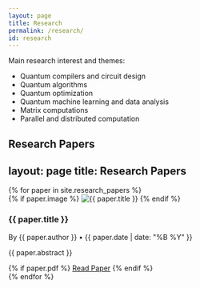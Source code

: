 ```yaml
---
layout: page
title: Research
permalink: /research/
id: research
---
```

Main research interest and themes:
* Quantum compilers and circuit design
* Quantum algorithms
* Quantum optimization
* Quantum machine learning and data analysis
* Matrix computations
* Parallel and distributed computation

**Research Papers**  
---
layout: page
title: Research Papers
---

<link rel="stylesheet" href="{{ '/assets/css/styles.css' | relative_url }}">

<div class="research-papers">
  {% for paper in site.research_papers %}
    <div class="paper-card">
      {% if paper.image %}
      <img src="{{ paper.image }}" alt="{{ paper.title }}" class="paper-image">
      {% endif %}
      <div class="paper-content">
        <h3>{{ paper.title }}</h3>
        <p class="meta">By {{ paper.author }} • {{ paper.date | date: "%B %Y" }}</p>
        <p class="abstract">{{ paper.abstract }}</p>
        {% if paper.pdf %}
        <a href="{{ paper.pdf }}" class="button">Read Paper</a>
        {% endif %}
      </div>
    </div>
  {% endfor %}
</div>

